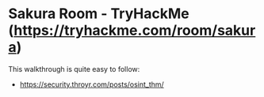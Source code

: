 # Sakura Room - TryHackMe (https://tryhackme.com/room/sakura)

This walkthrough is quite easy to follow:
- https://security.throyr.com/posts/osint_thm/